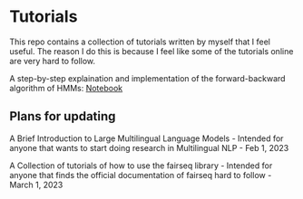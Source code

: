 # Tutorials
This repo contains a collection of tutorials written by myself that I feel useful. The reason I do this is because I feel like some of the tutorials online are very hard to follow.

A step-by-step explaination and implementation of the forward-backward algorithm of HMMs: [Notebook](https://github.com/tianjianl/tutorials/blob/main/HMM_Tutorial.ipynb)

## Plans for updating 

A Brief Introduction to Large Multilingual Language Models - Intended for anyone that wants to start doing research in Multilingual NLP - Feb 1, 2023

A Collection of tutorials of how to use the fairseq library - Intended for anyone that finds the official documentation of fairseq hard to follow - March 1, 2023


